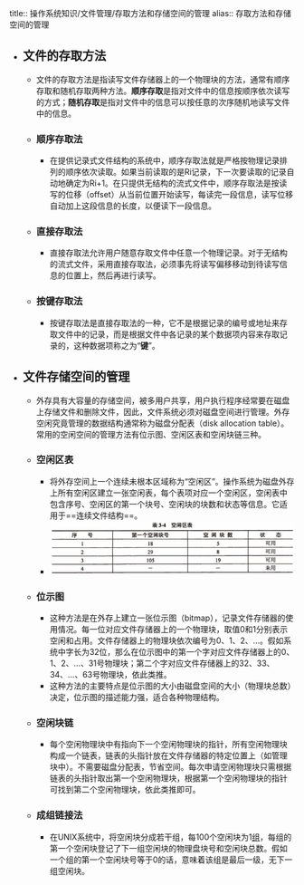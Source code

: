 title:: 操作系统知识/文件管理/存取方法和存储空间的管理
alias:: 存取方法和存储空间的管理

- ## 文件的存取方法
	- 文件的存取方法是指读写文件存储器上的一个物理块的方法，通常有顺序存取和随机存取两种方法。**顺序存取**是指对文件中的信息按顺序依次读写的方式；**随机存取**是指对文件中的信息可以按任意的次序随机地读写文件中的信息。
	- ### 顺序存取法
		- 在提供记录式文件结构的系统中，顺序存取法就是严格按物理记录排列的顺序依次读取。如果当前读取的是Ri记录，下一次要读取的记录自动地确定为Ri+1。在只提供无结构的流式文件中，顺序存取法是按读写的位移（offset）从当前位置开始读写，每读完一段信息，读写位移自动加上这段信息的长度，以便读下一段信息。
	- ### 直接存取法
		- 直接存取法允许用户随意存取文件中任意一个物理记录。对于无结构的流式文件，采用直接存取法，必须事先将读写偏移移动到待读写信息的位置上，然后再进行读写。
	- ### 按键存取法
		- 按键存取法是直接存取法的一种，它不是根据记录的编号或地址来存取文件中的记录，而是根据文件中各记录的某个数据项内容来存取记录的，这种数据项称之为“**键**”。
- ## 文件存储空间的管理
	- 外存具有大容量的存储空间，被多用户共享，用户执行程序经常要在磁盘上存储文件和删除文件，因此，文件系统必须对磁盘空间进行管理。外存空闲究竟管理的数据结构通常称为磁盘分配表（disk allocation table）。常用的空闲空间的管理方法有位示图、空闲区表和空闲块链三种。
	- ### 空闲区表
		- 将外存空间上一个连续未根本区域称为“空闲区”。操作系统为磁盘外存上所有空闲区建立一张空闲表，每个表项对应一个空闲区，空闲表中包含序号、空闲区的第一个块号、空闲块的块数和状态等信息。它适用于==连续文件结构==。
		- ![image.png](../assets/image_1648980002676_0.png)
	- ### 位示图
		- 这种方法是在外存上建立一张位示图（bitmap），记录文件存储器的使用情况。每一位对应文件存储器上的一个物理块，取值0和1分别表示空闲和占用。文件存储器上的物理块依次编号为0、1、2、…。假如系统中字长为32位，那么在位示图中的第一个字对应文件存储器上的0、1、2、…、31号物理块；第二个字对应文件存储器上的32、33、34、…、63号物理块，依此类推。
		- 这种方法的主要特点是位示图的大小由磁盘空间的大小（物理块总数）决定，位示图的描述能力强，适合各种物理结构。
	- ### 空闲块链
		- 每个空闲物理块中有指向下一个空闲物理块的指针，所有空闲物理块构成一个链表，链表的头指针放在文件存储器的特定位置上（如管理块中）。不需要磁盘分配表，节省空间。每次申请空闲物理块只需根据链表的头指针取出第一个空闲物理块，根据第一个空闲物理块的指针可找到第二个空闲物理块，依此类推即可。
	- ### 成组链接法
		- 在UNIX系统中，将空闲块分成若干组，每100个空闲块为1<u>组</u>，每组的第一个空闲块登记了下一组空闲块的物理盘块号和空闲块总数。假如一个组的第一个空闲块号等于0的话，意味着该组是最后一级，无下一组空闲块。